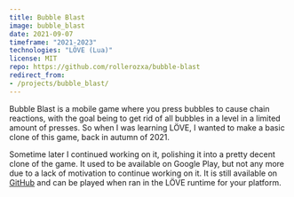 ```yaml
---
title: Bubble Blast
image: bubble_blast
date: 2021-09-07
timeframe: "2021-2023"
technologies: "LÖVE (Lua)"
license: MIT
repo: https://github.com/rollerozxa/bubble-blast
redirect_from:
- /projects/bubble_blast/
---
```


Bubble Blast is a mobile game where you press bubbles to cause chain reactions, with the goal being to get rid of all bubbles in a level in a limited amount of presses. So when I was learning LÖVE, I wanted to make a basic clone of this game, back in autumn of 2021.

<!--more-->

Sometime later I continued working on it, polishing it into a pretty decent clone of the game. It used to be available on Google Play, but not any more due to a lack of motivation to continue working on it. It is still available on [GitHub](https://github.com/rollerozxa/bubble-blast/) and can be played when ran in the LÖVE runtime for your platform.
